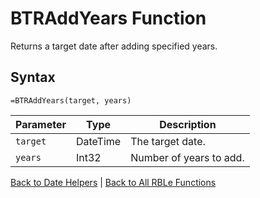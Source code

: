 # BTRAddYears Function

Returns a target date after adding specified years.

## Syntax

```excel
=BTRAddYears(target, years)
```

Parameter | Type | Description
---|---|---
`target` | DateTime | The target date.
`years` | Int32 | Number of years to add.

[Back to Date Helpers](RBLeDateHelpers.md) | [Back to All RBLe Functions](RBLe.md#function-documentation)